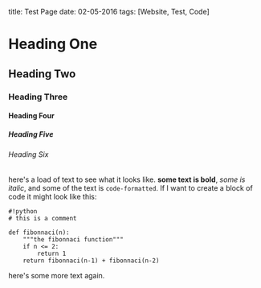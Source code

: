 title: Test Page
date: 02-05-2016
tags: [Website, Test, Code]

# Heading One
## Heading Two
### Heading Three
#### Heading Four
##### Heading Five
###### Heading Six

here's a load of text to see what it looks like. **some text is bold**, _some is italic_, and some of the
text is `code-formatted`. If I want to create a block of code it might look like this:

    #!python
    # this is a comment

    def fibonnaci(n):
        """the fibonnaci function"""
        if n <= 2:
            return 1
        return fibonnaci(n-1) + fibonnaci(n-2)

here's some more text again.
